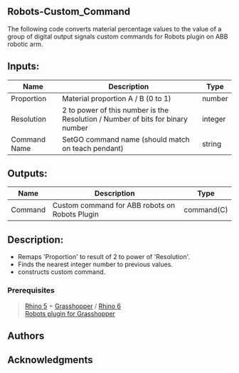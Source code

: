 ## Robots-Custom_Command

The following code converts material percentage values to the value of a group of digital output signals custom commands for Robots plugin on ABB robotic arm.

## Inputs:

| Name          |Description     | Type  |
| ------------- | -------------- | ----- |
| Proportion    | Material proportion A / B (0 to 1) | number |
| Resolution    | 2 to power of this number is the Resolution / Number of bits for binary number | integer |
| Command Name | SetGO command name (should match on teach pendant) | string |

## Outputs:

| Name          |Description     | Type  |
| ------------- | -------------- | ----- |
| Command  | Custom command for ABB robots on Robots Plugin | command(C) |

## Description:

- Remaps 'Proportion' to result of 2 to power of 'Resolution'.
- Finds the nearest integer number to previous values.
- constructs custom command.

### Prerequisites

> [Rhino 5](https://www.rhino3d.com/download/rhino/5/latest) + [Grasshopper](https://www.grasshopper3d.com/page/download-1) / [Rhino 6](https://www.rhino3d.com/download)  
> [Robots plugin for Grasshopper](https://github.com/visose/Robots)

## Authors

## Acknowledgments
